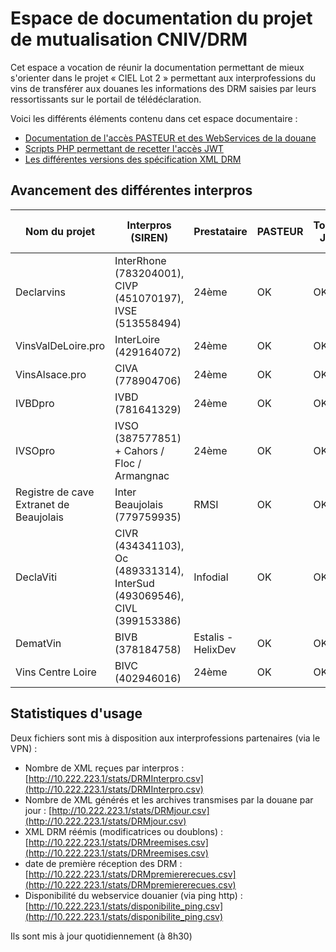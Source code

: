#  Espace de documentation du projet de mutualisation CNIV/DRM

Cet espace a vocation de réunir la documentation permettant de mieux s'orienter dans le projet « CIEL Lot 2 » permettant aux interprofessions du vins de transférer aux douanes les informations des DRM saisies par leurs ressortissants sur le portail de télédéclaration.

Voici les différents éléments contenu dans cet espace documentaire :
 - [Documentation de l'accès PASTEUR et des WebServices de la douane](webservice-douanes/)
 - [Scripts PHP permettant de recetter l'accès JWT](oauth/)
 - [Les différentes versions des spécification XML DRM](webservice-douanes/DRMXML)

##  Avancement des différentes interpros

| Nom du projet | Interpros (SIREN)      | Prestataire |  PASTEUR | Tocken JWT  | XML DRM recetté | SEED | Recette VDI | XML en Prod | Retour XML | URL du projet |
|---------------|-----------------|-------------|----------|-------------|-----------------|------|-------------|-------------|------------|---------------|
| Declarvins    | InterRhone (783204001), CIVP (451070197), IVSE (513558494) | 24ème | OK   | OK          | OK              | OK   | OK          | OK          | OK          | [declarvins.net](http://declarvins.net/) |
| VinsValDeLoire.pro | InterLoire (429164072)        | 24ème | OK  | OK          | OK              | OK   | OK          | OK          | OK           | [vinsvaldeloire.pro](http://vinsvaldeloire.pro) |
| VinsAlsace.pro| CIVA (778904706)                  | 24ème | OK   | OK          | OK              | OK   | OK            | OK             | OK            | [vinsalsace.pro](http://vinsalsace.pro)  |
| IVBDpro       | IVBD (781641329)       | 24ème | OK   | OK          | OK              | OK   |  OK         | OK            | OK           | [ivbdpro.fr](http://ivbdpro.fr) |
| IVSOpro       | IVSO (387577851) + Cahors / Floc / Armangnac| 24ème |OK| OK     | OK              | OK   |  OK         | OK             | OK           | [ivsopro.com](http://ivsopro.com) |
| Registre de cave Extranet de Beaujolais | Inter Beaujolais (779759935) |  RMSI| OK |OK| OK | OK | OK   | OK    | OK     | [extranet.beaujolais.com](http://extranet.beaujolais.com/)  |
| DeclaViti     | CIVR (434341103), Oc (489331314), InterSud (493069546), CIVL (399153386)     | Infodial | OK    |   OK       |       OK       |  OK   | OK          | OK          | OK         | [declaviti.fr](https://declaviti.fr/)|
| DematVin      | BIVB  (378184758)        | Estalis - HelixDev| OK    | OK         | OK  | OK  | OK   | OK  | OK  | [extranet.bivb.com](https://extranet.bivb.com/)   |
| Vins Centre Loire      | BIVC  (402946016)        |  24ème | OK    | OK         | OK  | OK  | OK   | OK  | OK  | [declaration.vins-centre-loire.com](https://declaration.vins-centre-loire.com/)   |

## Statistiques d'usage

Deux fichiers sont mis à disposition aux interprofessions partenaires (via le VPN) :
 - Nombre de XML reçues par interpros : [http://10.222.223.1/stats/DRMInterpro.csv](http://10.222.223.1/stats/DRMInterpro.csv)
 - Nombre de XML générés et les archives transmises par la douane par jour : [http://10.222.223.1/stats/DRMjour.csv](http://10.222.223.1/stats/DRMjour.csv)
 - XML DRM réémis (modificatrices ou doublons) : [http://10.222.223.1/stats/DRMreemises.csv](http://10.222.223.1/stats/DRMreemises.csv)
 - date de première réception des DRM : [http://10.222.223.1/stats/DRMpremiererecues.csv](http://10.222.223.1/stats/DRMpremiererecues.csv)
 - Disponibilité du webservice douanier (via ping http) : [http://10.222.223.1/stats/disponibilite_ping.csv](http://10.222.223.1/stats/disponibilite_ping.csv)
 
Ils sont mis à jour quotidiennement (à 8h30)

